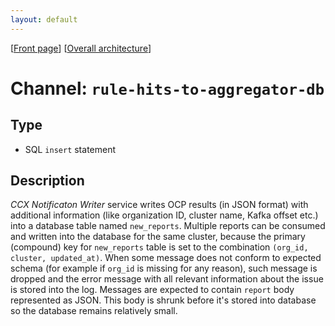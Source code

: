 ```yaml
---
layout: default
---
```

\[[Front page](../overall-architecture.html)\] \[[Overall architecture](../overall-architecture.html)\]



# Channel: `rule-hits-to-aggregator-db`



## Type

* SQL `insert` statement



## Description

*CCX Notificaton Writer* service writes OCP results (in JSON format) with
additional information (like organization ID, cluster name, Kafka offset etc.)
into a database table named `new_reports`. Multiple reports can be consumed and
written into the database for the same cluster, because the primary (compound)
key for `new_reports` table is set to the combination `(org_id, cluster,
updated_at)`. When some message does not conform to expected schema (for
example if `org_id` is missing for any reason), such message is dropped and the
error message with all relevant information about the issue is stored into the
log. Messages are expected to contain `report` body represented as JSON.
This body is shrunk before it's stored into database so the database
remains relatively small.
